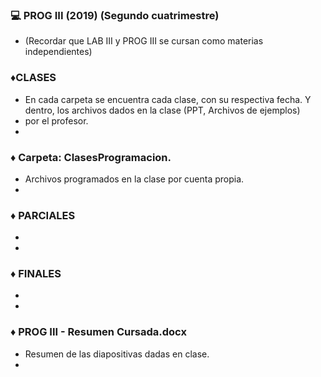 ### :computer: PROG III (2019) (Segundo cuatrimestre)

- (Recordar que LAB III y PROG III se cursan como materias independientes) 

### :diamonds:CLASES
- En cada carpeta se encuentra cada clase, con su respectiva fecha. Y dentro, los archivos dados en la clase (PPT, Archivos de ejemplos)
- por el profesor.
-


### :diamonds: Carpeta: ClasesProgramacion.
- Archivos programados en la clase por cuenta propia.
-


### :diamonds: PARCIALES
- 
-


### :diamonds: FINALES
- 
-

### :diamonds: PROG III - Resumen Cursada.docx 
- Resumen de las diapositivas dadas en clase.
-
